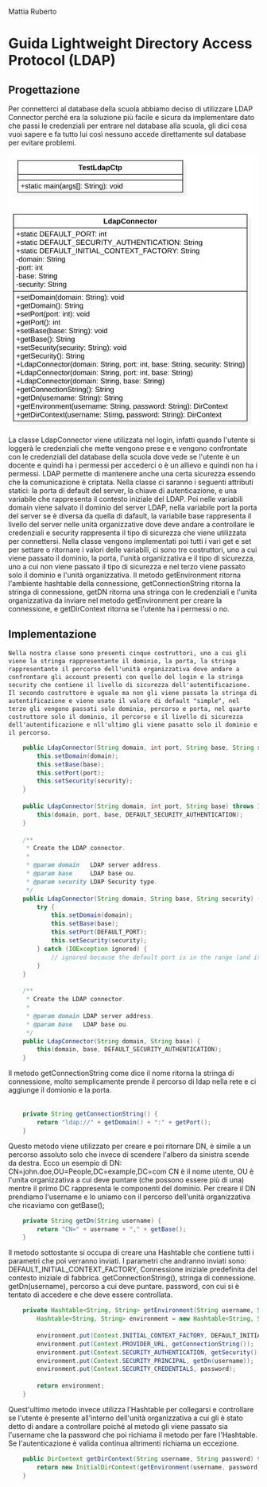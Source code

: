 Mattia Ruberto

# Guida Lightweight Directory Access Protocol (LDAP)

## Progettazione

Per connetterci al database della scuola abbiamo deciso di utilizzare LDAP Connector perché era la soluzione più facile e sicura da implementare dato che passi le credenziali per entrare nel database alla scuola, gli dici cosa vuoi sapere e fa tutto lui così nessuno accede direttamente sul database per evitare problemi.


![LDAP](../img/ldap/uml.png)


La classe LdapConnector viene utilizzata nel login, infatti quando l'utente si loggerà le credenziali che mette vengono prese e e vengono confrontate con le credenziali del database della scuola dove vede se l'utente è un docente e quindi ha i permessi per accederci o è un allievo e quindi non ha i permessi. LDAP permette di mantenere anche una certa sicurezza essendo che la comunicazione &egrave; criptata.
Nella classe ci saranno i seguenti attributi statici: la porta di default del server, la chiave di autenticazione, e una variabile che rappresenta il contesto iniziale del LDAP. Poi nelle variabili domain viene salvato il dominio del server LDAP, nella variabile port la porta del server se è diversa da quella di dafault, la variabile base rappresenta il livello del server nelle unità organizzative dove deve andare a controllare le credenziali e security rappresenta il tipo di sicurezza che viene utilizzata per connettersi. Nella classe vengono implementati poi tutti i vari get e set per settare o ritornare i valori delle variabili, ci sono tre costruttori, uno a cui viene passato il dominio, la porta, l'unità organizzativa e il tipo di sicurezza, uno a cui non viene passato il tipo di sicurezza e nel terzo viene passato solo il dominio e l'unità organizzativa. Il metodo getEnvironment ritorna l'ambiente hashtable della connessione, getConnectionString ritorna la stringa di connessione, getDN ritorna una stringa con le credenziali e l'unita organizzativa da inviare nel metodo getEnvironment per creare la connessione, e getDirContext ritorna se l'utente ha i permessi o no.

## Implementazione
    
    Nella nostra classe sono presenti cinque costruttori, uno a cui gli viene la stringa rappresentante il dominio, la porta, la stringa rappresentante il percorso dell'unità organizzativa dove andare a confrontare gli account presenti con quello del login e la stringa security che contiene il livello di sicurezza dell'autentificazione. Il secondo costruttore è uguale ma non gli viene passata la stringa di autentificazione e viene usato il valore di default "simple", nel terzo gli vengono passati solo dominio, percorso e porta, nel quarto costruttore solo il dominio, il percorso e il livello di sicurezza dell'autentificazione e nll'ultimo gli viene pasatto solo il dominio e il percorso.
```java
    public LdapConnector(String domain, int port, String base, String security) throws IOException {
        this.setDomain(domain);
        this.setBase(base);
        this.setPort(port);
        this.setSecurity(security);
    }

    public LdapConnector(String domain, int port, String base) throws IOException {
        this(domain, port, base, DEFAULT_SECURITY_AUTHENTICATION);
    }

    /**
     * Create the LDAP connector.
     *
     * @param domain   LDAP server address.
     * @param base     LDAP base ou.
     * @param security LDAP Security type.
     */
    public LdapConnector(String domain, String base, String security) {
        try {
            this.setDomain(domain);
            this.setBase(base);
            this.setPort(DEFAULT_PORT);
            this.setSecurity(security);
        } catch (IOException ignored) {
            // ignored because the default port is in the range (and it's a constant).
        }
    }

    /**
     * Create the LDAP connector.
     *
     * @param domain LDAP server address.
     * @param base   LDAP base ou.
     */
    public LdapConnector(String domain, String base) {
        this(domain, base, DEFAULT_SECURITY_AUTHENTICATION);
    }
```

Il metodo getConnectionString come dice il nome ritorna la stringa di connessione, molto semplicamente prende il percorso di ldap nella rete e ci aggiunge il domionio e la porta.
```java

    private String getConnectionString() {
        return "ldap://" + getDomain() + ":" + getPort();
    }
```
Questo metodo viene utilizzato per creare e poi ritornare DN, è simile a un percorso assoluto solo che invece di scendere l'albero da sinistra scende da destra.
Ecco un esempio di DN:
CN=john.doe,OU=People,DC=example,DC=com
CN è il nome utente, OU è l'unita organizzativa a cui deve puntare (che possono essere più di una) mentre il primo DC rappresenta le componenti del dominio.
Per creare il DN prendiamo l'username e lo uniamo con il percorso dell'unità organizzativa che ricaviamo con getBase();
```java
    private String getDn(String username) {
        return "CN=" + username + "," + getBase();
    }
```
Il metodo sottostante si occupa di creare una Hashtable che contiene tutti i parametri che poi verranno inviati.
I parametri che andranno inviati sono:
DEFAULT_INITIAL_CONTEXT_FACTORY, Connessione iniziale predefinita del contesto iniziale di fabbrica.
getConnectionString(), stringa di connessione.
getDn(username), percorso a cui deve puntare.
password, con cui si è tentato di accedere e che deve essere controllata.
```java
    private Hashtable<String, String> getEnvironment(String username, String password) {
        Hashtable<String, String> environment = new Hashtable<String, String>();

        environment.put(Context.INITIAL_CONTEXT_FACTORY, DEFAULT_INITIAL_CONTEXT_FACTORY);
        environment.put(Context.PROVIDER_URL, getConnectionString());
        environment.put(Context.SECURITY_AUTHENTICATION, getSecurity());
        environment.put(Context.SECURITY_PRINCIPAL, getDn(username));
        environment.put(Context.SECURITY_CREDENTIALS, password);

        return environment;
    }
```
Quest'ultimo metodo invece utilizza l'Hashtable per collegarsi e controllare se l'utente è presente all'interno dell'unità organizzativa a cui gli è stato detto di andare a controllare poiché al metodo gli viene passato sia l'username che la password che poi richiama il metodo per fare l'Hashtable.
Se l'autenticazione è valida continua altrimenti richiama un eccezione.
```java
    public DirContext getDirContext(String username, String password) throws NamingException {
        return new InitialDirContext(getEnvironment(username, password));
    }
```